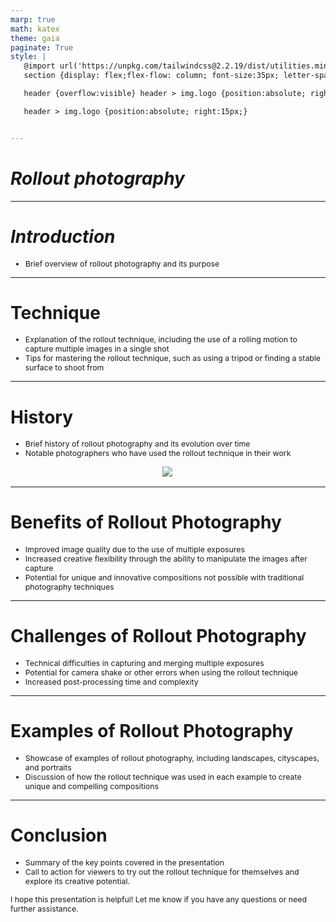 ```yaml
---
marp: true
math: katex
theme: gaia
paginate: True
style: |
   @import url('https://unpkg.com/tailwindcss@2.2.19/dist/utilities.min.css');
   section {display: flex;flex-flow: column; font-size:35px; letter-spacing:1.4px;}

   header {overflow:visible} header > img.logo {position:absolute; right:15px;}

   header > img.logo {position:absolute; right:15px;}


---
```

<!-- backgroundColor: white -->
<!-- _class: lead -->

 # _Rollout photography_

---
<style scoped>p,li {font-size:0.96em}</style>

 # _Introduction_

- Brief overview of rollout photography and its purpose

---
<style scoped>p,li {font-size:0.92em}</style>

 # Technique

- Explanation of the rollout technique, including the use of a rolling motion to capture multiple images in a single shot
- Tips for mastering the rollout technique, such as using a tripod or finding a stable surface to shoot from

---
<style scoped>p,li {font-size:0.88em}</style>

 # **History**
- Brief history of rollout photography and its evolution over time
- Notable photographers who have used the rollout technique in their work
<div style="display: flex; flex: 1 1 auto; flex-flow: row; min-height: 0"><div style="display: flex; flex: 1 1 auto; justify-content: center;min-height:0;min-width:0; margin-bottom:0.1em;;margin-right:0.15em">
<img style='object-fit: contain; max-height:100%; max-width:100%; background-color: rgba(0,0,0,0);' src='https://upload.wikimedia.org/wikipedia/commons/thumb/f/f4/Maya_vase.jpg/220px-Maya_vase.jpg'/>
</div>
</div>


---
<style scoped>p,li {font-size:0.88em}</style>

 # Benefits of Rollout Photography
- Improved image quality due to the use of multiple exposures
- Increased creative flexibility through the ability to manipulate the images after capture
- Potential for unique and innovative compositions not possible with traditional photography techniques


---
<style scoped>p,li {font-size:0.88em}</style>

 # Challenges of Rollout Photography

- Technical difficulties in capturing and merging multiple exposures
- Potential for camera shake or other errors when using the rollout technique
- Increased post-processing time and complexity

---
<style scoped>p,li {font-size:0.92em}</style>

 # Examples of Rollout Photography

- Showcase of examples of rollout photography, including landscapes, cityscapes, and portraits
- Discussion of how the rollout technique was used in each example to create unique and compelling compositions

---
<style scoped>p,li {font-size:0.88em}</style>

 # Conclusion

- Summary of the key points covered in the presentation
- Call to action for viewers to try out the rollout technique for themselves and explore its creative potential.

I hope this presentation is helpful! Let me know if you have any questions or need further assistance.